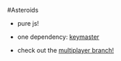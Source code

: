 #Asteroids 
* pure js!
* one dependency: [keymaster](https://github.com/madrobby/keymaster)

* check out the [multiplayer branch!](https://github.com/mickeysanchez/asteroids/tree/multiplayer)